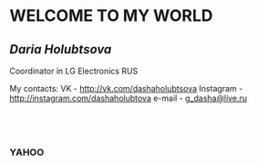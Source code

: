 # WELCOME TO MY WORLD

## *Daria Holubtsova*
Coordinator in LG Electronics RUS

My contacts:
VK - http://vk.com/dashaholubtsova
Instagram - http://instagram.com/dashaholubtova
e-mail - g_dasha@live.ru

##  
### __YAHOO__ 
                              

